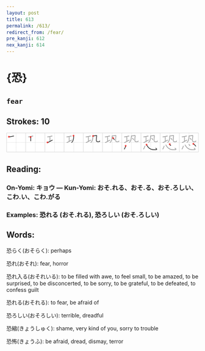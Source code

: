 ```yaml
---
layout: post
title: 613
permalink: /613/
redirect_from: /fear/
pre_kanji: 612
nex_kanji: 614
---
```


# {恐}

## `fear`

## Strokes: 10

<div class="stroke"><img src="../images/E68190.png" /></div>

## Reading:

### On-Yomi: キョウ &mdash; Kun-Yomi: おそ.れる、おそ.る、おそ.ろしい、こわ.い、こわ.がる

### Examples: 恐れる (おそ.れる), 恐ろしい (おそ.ろしい)

## Words:

恐らく(おそらく): perhaps

恐れ(おそれ): fear, horror

恐れ入る(おそれいる): to be filled with awe, to feel small, to be amazed, to be surprised, to be disconcerted, to be sorry, to be grateful, to be defeated, to confess guilt

恐れる(おそれる): to fear, be afraid of

恐ろしい(おそろしい): terrible, dreadful

恐縮(きょうしゅく): shame, very kind of you, sorry to trouble

恐怖(きょうふ): be afraid, dread, dismay, terror
